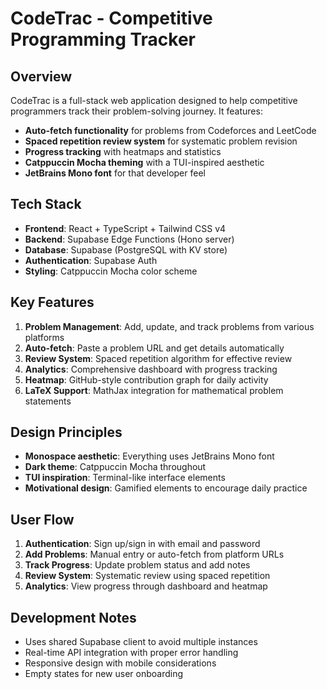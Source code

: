 # CodeTrac - Competitive Programming Tracker

## Overview
CodeTrac is a full-stack web application designed to help competitive programmers track their problem-solving journey. It features:

- **Auto-fetch functionality** for problems from Codeforces and LeetCode
- **Spaced repetition review system** for systematic problem revision
- **Progress tracking** with heatmaps and statistics
- **Catppuccin Mocha theming** with a TUI-inspired aesthetic
- **JetBrains Mono font** for that developer feel

## Tech Stack
- **Frontend**: React + TypeScript + Tailwind CSS v4
- **Backend**: Supabase Edge Functions (Hono server)
- **Database**: Supabase (PostgreSQL with KV store)
- **Authentication**: Supabase Auth
- **Styling**: Catppuccin Mocha color scheme

## Key Features
1. **Problem Management**: Add, update, and track problems from various platforms
2. **Auto-fetch**: Paste a problem URL and get details automatically
3. **Review System**: Spaced repetition algorithm for effective review
4. **Analytics**: Comprehensive dashboard with progress tracking
5. **Heatmap**: GitHub-style contribution graph for daily activity
6. **LaTeX Support**: MathJax integration for mathematical problem statements

## Design Principles
- **Monospace aesthetic**: Everything uses JetBrains Mono font
- **Dark theme**: Catppuccin Mocha throughout
- **TUI inspiration**: Terminal-like interface elements
- **Motivational design**: Gamified elements to encourage daily practice

## User Flow
1. **Authentication**: Sign up/sign in with email and password
2. **Add Problems**: Manual entry or auto-fetch from platform URLs
3. **Track Progress**: Update problem status and add notes
4. **Review System**: Systematic review using spaced repetition
5. **Analytics**: View progress through dashboard and heatmap

## Development Notes
- Uses shared Supabase client to avoid multiple instances
- Real-time API integration with proper error handling
- Responsive design with mobile considerations
- Empty states for new user onboarding